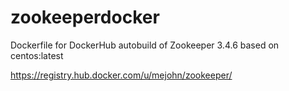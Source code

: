 # zookeeperdocker
Dockerfile for DockerHub autobuild of Zookeeper 3.4.6 based on centos:latest

https://registry.hub.docker.com/u/mejohn/zookeeper/